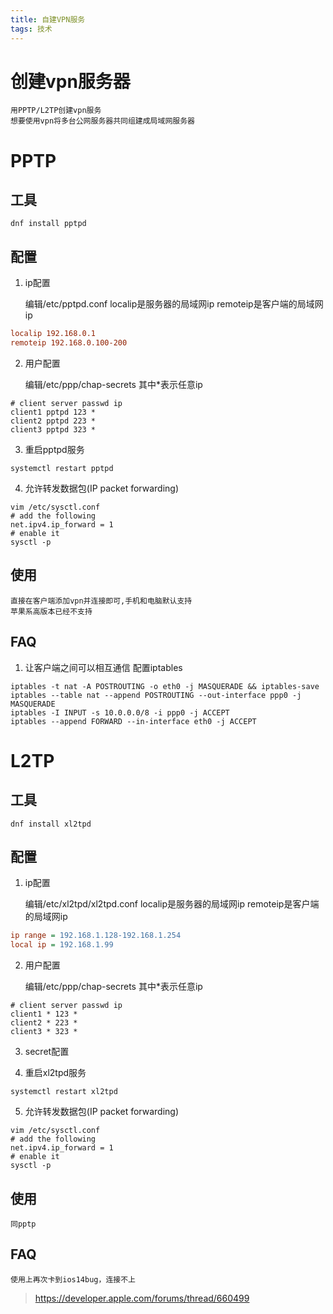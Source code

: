 ```yaml
---
title: 自建VPN服务
tags: 技术
---
```


# 创建vpn服务器

	用PPTP/L2TP创建vpn服务
	想要使用vpn将多台公网服务器共同组建成局域网服务器

# PPTP

## 工具
```shell
dnf install pptpd
```
## 配置
1. ip配置

	编辑/etc/pptpd.conf
	localip是服务器的局域网ip
	remoteip是客户端的局域网ip
```ini
localip 192.168.0.1
remoteip 192.168.0.100-200
```

2. 用户配置

	编辑/etc/ppp/chap-secrets
	其中\*表示任意ip
```shell
# client server passwd ip
client1 pptpd 123 *
client2 pptpd 223 *
client3 pptpd 323 *
```

3. 重启pptpd服务
```shell
systemctl restart pptpd
```

4. 允许转发数据包(IP packet forwarding)
```shell
vim /etc/sysctl.conf
# add the following
net.ipv4.ip_forward = 1
# enable it
sysctl -p
```

## 使用

	直接在客户端添加vpn并连接即可,手机和电脑默认支持
	苹果系高版本已经不支持

## FAQ
1. 让客户端之间可以相互通信
	配置iptables
```shell
iptables -t nat -A POSTROUTING -o eth0 -j MASQUERADE && iptables-save
iptables --table nat --append POSTROUTING --out-interface ppp0 -j MASQUERADE
iptables -I INPUT -s 10.0.0.0/8 -i ppp0 -j ACCEPT
iptables --append FORWARD --in-interface eth0 -j ACCEPT
```

# L2TP

## 工具
```shell
dnf install xl2tpd
```
## 配置
1. ip配置

	编辑/etc/xl2tpd/xl2tpd.conf
	localip是服务器的局域网ip
	remoteip是客户端的局域网ip
```ini
ip range = 192.168.1.128-192.168.1.254
local ip = 192.168.1.99
```

2. 用户配置

	编辑/etc/ppp/chap-secrets
	其中\*表示任意ip
```shell
# client server passwd ip
client1 * 123 *
client2 * 223 *
client3 * 323 *
```

3. secret配置

4. 重启xl2tpd服务
```shell
systemctl restart xl2tpd
```

5. 允许转发数据包(IP packet forwarding)
```shell
vim /etc/sysctl.conf
# add the following
net.ipv4.ip_forward = 1
# enable it
sysctl -p
```

## 使用

	同pptp

## FAQ

	使用上再次卡到ios14bug，连接不上
> https://developer.apple.com/forums/thread/660499